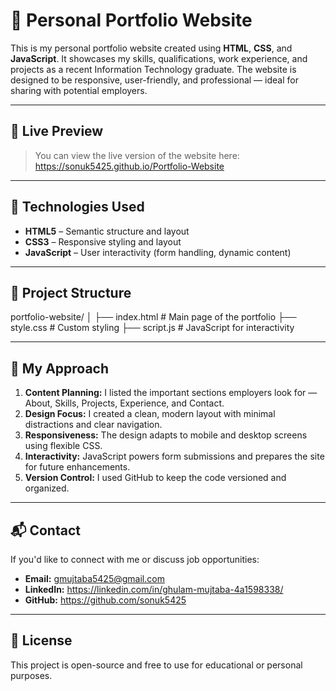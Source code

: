 # 💼 Personal Portfolio Website

This is my personal portfolio website created using **HTML**, **CSS**, and **JavaScript**. It showcases my skills, qualifications, work experience, and projects as a recent Information Technology graduate. The website is designed to be responsive, user-friendly, and professional — ideal for sharing with potential employers.

---

## 🔗 Live Preview

> You can view the live version of the website here:  
> https://sonuk5425.github.io/Portfolio-Website

---

## 🧰 Technologies Used

- **HTML5** – Semantic structure and layout  
- **CSS3** – Responsive styling and layout  
- **JavaScript** – User interactivity (form handling, dynamic content)

---

## 📁 Project Structure

portfolio-website/
│
├── index.html # Main page of the portfolio
├── style.css # Custom styling
├── script.js # JavaScript for interactivity


---

## 🧠 My Approach

1. **Content Planning:** I listed the important sections employers look for — About, Skills, Projects, Experience, and Contact.
2. **Design Focus:** I created a clean, modern layout with minimal distractions and clear navigation.
3. **Responsiveness:** The design adapts to mobile and desktop screens using flexible CSS.
4. **Interactivity:** JavaScript powers form submissions and prepares the site for future enhancements.
5. **Version Control:** I used GitHub to keep the code versioned and organized.

---

## 📬 Contact

If you'd like to connect with me or discuss job opportunities:

- **Email:** gmujtaba5425@gmail.com  
- **LinkedIn:** https://linkedin.com/in/ghulam-mujtaba-4a1598338/  
- **GitHub:** https://github.com/sonuk5425

---

## 📌 License

This project is open-source and free to use for educational or personal purposes.

